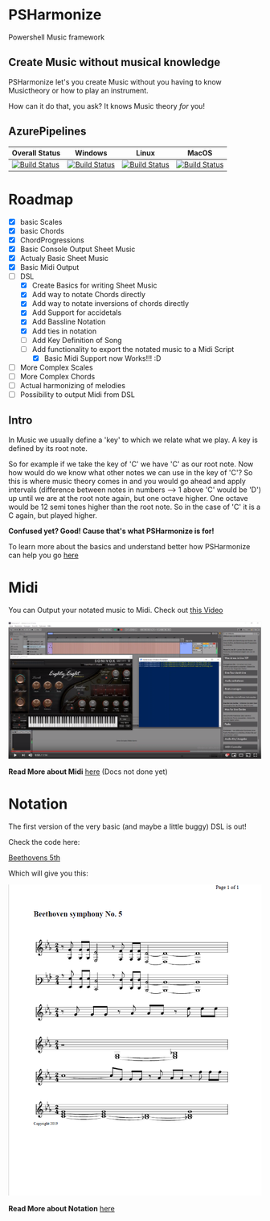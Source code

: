 # PSHarmonize
Powershell Music framework

## Create Music without musical knowledge

PSHarmonize let's you create Music without you having to know Musictheory or how to play an instrument.

How can it do that, you ask? It knows Music theory *for* you! 

## AzurePipelines

| Overall Status | Windows | Linux | MacOS | 
|---|---|---|---|
| [![Build Status](https://bateskevin.visualstudio.com/PSHarmonize/_apis/build/status/bateskevin.PSHarmonize?branchName=master)](https://bateskevin.visualstudio.com/PSHarmonize/_build/latest?definitionId=1&branchName=master) | [![Build Status](https://bateskevin.visualstudio.com/PSHarmonize/_apis/build/status/bateskevin.PSHarmonize?branchName=master&jobName=Test_windows2016)](https://bateskevin.visualstudio.com/PSHarmonize/_build/latest?definitionId=1&branchName=master) | [![Build Status](https://bateskevin.visualstudio.com/PSHarmonize/_apis/build/status/bateskevin.PSHarmonize?branchName=master&jobName=Test_windows2016)](https://bateskevin.visualstudio.com/PSHarmonize/_build/latest?definitionId=1&branchName=master) | [![Build Status](https://bateskevin.visualstudio.com/PSHarmonize/_apis/build/status/bateskevin.PSHarmonize?branchName=master&jobName=Test_Ubuntu)](https://bateskevin.visualstudio.com/PSHarmonize/_build/latest?definitionId=1&branchName=master) | [![Build Status](https://bateskevin.visualstudio.com/PSHarmonize/_apis/build/status/bateskevin.PSHarmonize?branchName=master&jobName=Test_macos)](https://bateskevin.visualstudio.com/PSHarmonize/_build/latest?definitionId=1&branchName=master)|

# Roadmap

- [X] basic Scales
- [X] basic Chords
- [X] ChordProgressions
- [X] Basic Console Output Sheet Music
- [X] Actualy Basic Sheet Music
- [X] Basic Midi Output
- [ ] DSL
    - [X] Create Basics for writing Sheet Music
    - [X] Add way to notate Chords directly
    - [X] Add way to notate inversions of chords directly
    - [X] Add Support for accidetals
    - [X] Add Bassline Notation
    - [X] Add ties in notation
    - [ ] Add Key Definition of Song
    - [ ] Add functionality to export the notated music to a Midi Script
        - [X] Basic Midi Support now Works!!! :D 
- [ ] More Complex Scales
- [ ] More Complex Chords
- [ ] Actual harmonizing of melodies
- [ ] Possibility to output Midi from DSL

## Intro

In Music we usually define a 'key' to which we relate what we play. A key is defined by its root note.

So for example if we take the key of 'C' we have 'C' as our root note. Now how would do we know what other 
notes we can use in the key of 'C'? So this is where music theory comes in and you would go ahead and apply 
intervals (difference between notes in numbers --> 1 above 'C' would be 'D') up until we are at the root note
again, but one octave higher. One octave would be 12 semi tones higher than the root note. So in the case of 
'C' it is a C again, but played higher.

**Confused yet? Good! Cause that's what PSHarmonize is for!**

To learn more about the basics and understand better how PSHarmonize can help you go [here](Docs/BasicTheory.md)


# Midi 

You can Output your notated music to Midi. Check out [this Video](https://www.youtube.com/watch?v=xQJravil4eU&feature=youtu.be)

![Onebar](IMG/DemoVideo_Midi.png)

**Read More about Midi** [here](Docs/Midi.md) (Docs not done yet)

# Notation

The first version of the very basic (and maybe a little buggy) DSL is out! 

Check the code here: 

[Beethovens 5th](https://github.com/bateskevin/PSHarmonize/blob/master/Examples_Notation/Bethoven_5th.ps1)

Which will give you this:

![Beethovens5th](IMG/Beethoven_5th.png)

**Read More about Notation** [here](Docs/Notation.md)  